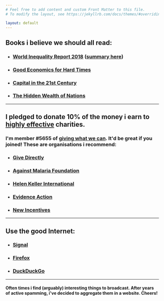 ```yaml
---
# Feel free to add content and custom Front Matter to this file.
# To modify the layout, see https://jekyllrb.com/docs/themes/#overriding-theme-defaults

layout: default
---
```

## Books i believe we should all read:
* ### [World Inequality Report 2018](https://wir2018.wid.world/) ([summary here](https://wir2018.wid.world/files/download/wir2018-summary-english.pdf))
* ### [Good Economics for Hard Times](https://www.goodeconomicsforhardtimes.com/)
* ### [Capital in the 21st Century](https://www.hup.harvard.edu/catalog.php?isbn=9780674430006)
* ### [The Hidden Wealth of Nations](http://gabriel-zucman.eu/hidden-wealth/)

---

## I pledged to donate 10% of the money i earn to [highly effective](https://www.thelifeyoucansave.org/giving-effectively/) charities.
### I'm member #5655 of [giving what we can](https://www.givingwhatwecan.org/). It'd be great if you joined! These are organisations i recommend:
* ### [Give Directly](https://www.givedirectly.org/)
* ### [Against Malaria Foundation](https://www.againstmalaria.com/)
* ### [Helen Keller International](https://www.hki.org/)
* ### [Evidence Action](https://www.evidenceaction.org/dewormtheworld/)
* ### [New Incentives](https://www.newincentives.org/)

---

## Use the good Internet:
* ### [Signal](https://signal.org/)
* ### [Firefox](https://mozilla.org/firefox)
* ### [DuckDuckGo](https://duckduckduckgo.com)

---

#### Often times i find (arguably) interesting things to broadcast. After years of active spamming, i've decided to aggregate them in a website. Cheers!